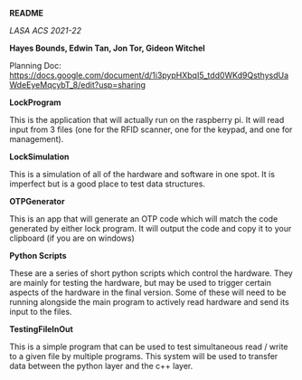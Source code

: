**README**

_LASA ACS 2021-22_

**Hayes Bounds, Edwin Tan, Jon Tor, Gideon Witchel**

Planning Doc: https://docs.google.com/document/d/1i3pypHXbqI5_tdd0WKd9QsthysdUaWdeEyeMqcybT_8/edit?usp=sharing

**LockProgram**

This is the application that will actually run on the raspberry pi. It will read input from 3 files (one for the RFID scanner, one for the keypad, and one for management).

**LockSimulation**

This is a simulation of all of the hardware and software in one spot. It is imperfect but is a good place to test data structures.

**OTPGenerator**

This is an app that will generate an OTP code which will match the code generated by either lock program. It will output the code and copy it to your clipboard (if you are on windows)

**Python Scripts**

These are a series of short python scripts which control the hardware. They are mainly for testing the hardware, but may be used to trigger certain aspects of the hardware in the final version. Some of these will need to be running alongside the main program to actively read hardware and send its input to the files.

**TestingFileInOut**

This is a simple program that can be used to test simultaneous read / write to a given file by multiple programs. This system will be used to transfer data between the python layer and the c++ layer.
